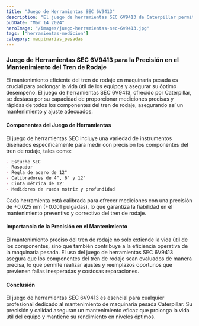 ```yaml
---
title: "Juego de Herramientas SEC 6V9413"
description: "El juego de herramientas SEC 6V9413 de Caterpillar permite mediciones precisas en mantenimiento de tren de rodaje, extendiendo la vida útil y eficiencia de maquinaria pesada"
pubDate: "Mar 14 2024"
heroImage: "/images/juego-herramientas-sec-6v9413.jpg"
tags: ["herramientas-medicion"]
category: maquinarias_pesadas
---
```


### Juego de Herramientas SEC 6V9413 para la Precisión en el Mantenimiento del Tren de Rodaje

El mantenimiento eficiente del tren de rodaje en maquinaria pesada es crucial para prolongar la vida útil de los equipos y asegurar su óptimo desempeño. El juego de herramientas SEC 6V9413, ofrecido por Caterpillar, se destaca por su capacidad de proporcionar mediciones precisas y rápidas de todos los componentes del tren de rodaje, asegurando así un mantenimiento y ajuste adecuados.

#### Componentes del Juego de Herramientas

El juego de herramientas SEC incluye una variedad de instrumentos diseñados específicamente para medir con precisión los componentes del tren de rodaje, tales como:

```markdown
- Estuche SEC
- Raspador
- Regla de acero de 12"
- Calibradores de 4", 6" y 12"
- Cinta métrica de 12'
- Medidores de rueda motriz y profundidad
```

Cada herramienta está calibrada para ofrecer mediciones con una precisión de ±0.025 mm (±0.001 pulgadas), lo que garantiza la fiabilidad en el mantenimiento preventivo y correctivo del tren de rodaje.

#### Importancia de la Precisión en el Mantenimiento

El mantenimiento preciso del tren de rodaje no solo extiende la vida útil de los componentes, sino que también contribuye a la eficiencia operativa de la maquinaria pesada. El uso del juego de herramientas SEC 6V9413 asegura que los componentes del tren de rodaje sean evaluados de manera precisa, lo que permite realizar ajustes y reemplazos oportunos que previenen fallas inesperadas y costosas reparaciones.

#### Conclusión

El juego de herramientas SEC 6V9413 es esencial para cualquier profesional dedicado al mantenimiento de maquinaria pesada Caterpillar. Su precisión y calidad aseguran un mantenimiento eficaz que prolonga la vida útil del equipo y mantiene su rendimiento en niveles óptimos.
